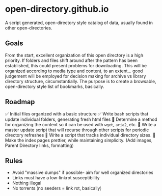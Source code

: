 # open-directory.github.io
A script generated, open-directory style catalog of data, usually found in other open-directories.

## Goals
From the start, excellent organization of this open directory is a high priority. If folders and files shift around after the pattern has been established, this could present problems for downloading.
This will be organized according to media type and content, to an extent... good judgement will be employed for decision making for archive vs library directory structure, circumstantially.
The purpose is to create a browsable, open-directory style list of bookmarks, basically.


## Roadmap
:white_check_mark: Initial files organized with a basic structure
:white_check_mark: Write bash scripts that update individual folders, generating fresh html files
:black_square_button: Determine a method for organizing the content so it can be used with `wget`, `aria2`, etc.
:black_square_button: Write a master update script that will recurse through other scripts for periodic directory refreshes
:black_square_button: Write a script that tracks individual directory sizes.
:black_square_button: Make the index pages prettier, while maintaining simplicity. (Add images, Parent Directory links, formatting)


## Rules
* Avoid "massive dumps" if possible- aim for well organized directories
* Links must have a low-linkrot susceptibility
* Nothing illegal
* No torrents (no seeders = link rot, basically)
